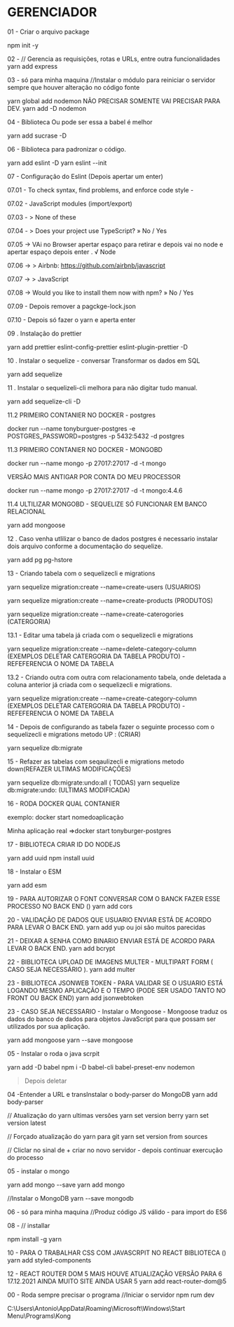 
# GERENCIADOR

01 - Criar o arquivo package

npm init -y

02 - // Gerencia as requisições, rotas e URLs, entre outra funcionalidades
yarn add express

03 - só para minha maquina //Instalar o módulo para reiniciar o servidor sempre que houver alteração no código fonte

yarn global add nodemon   NÃO PRECISAR SOMENTE VAI PRECISAR PARA DEV.
yarn add -D nodemon

04 - Biblioteca Ou pode ser essa a babel é melhor

 yarn add sucrase -D

06 - Biblioteca para padronizar o código.

 yarn add eslint -D
 yarn eslint --init
 
 07 - Configuração do Eslint (Depois apertar um enter)

07.01 - To check syntax, find problems, and enforce code style -

07.02 -  JavaScript modules (import/export)

07.03 - > None of these

07.04 - > Does your project use TypeScript? » No / Yes

07.05 -> VAi no Browser apertar espaço para retirar e depois vai no node e apertar espaço depois enter . √ Node

07.06 -> > Airbnb: https://github.com/airbnb/javascript

07.07 -> > JavaScript

07.08 ->  Would you like to install them now with npm? » No / Yes

07.09 - Depois remover a pagckge-lock.json

07.10 - Depois só fazer o yarn e aperta enter


09 . Instalação do prettier 

yarn add prettier eslint-config-prettier eslint-plugin-prettier -D


10 . Instalar o sequelize - conversar Transformar os dados em SQL 

yarn add sequelize

11 . Instalar o sequelizeli-cli melhora para não digitar tudo manual.

yarn add sequelize-cli -D

11.2 PRIMEIRO CONTANIER NO DOCKER - postgres

docker run --name tonyburguer-postgres -e POSTGRES_PASSWORD=postgres -p 5432:5432 -d postgres

11.3 PRIMEIRO CONTANIER NO DOCKER - MONGOBD

docker run --name mongo -p 27017:27017 -d -t mongo

VERSÃO MAIS ANTIGAR POR CONTA DO MEU PROCESSOR

docker run --name mongo -p 27017:27017 -d -t mongo:4.4.6

11.4 ULTILIZAR MONGOBD - SEQUELIZE SÓ FUNCIONAR EM BANCO RELACIONAL

yarn add mongoose

12 . Caso venha utlilizar o banco de dados postgres é necessario instalar dois arquivo conforme a documentação do sequelize.

yarn add pg pg-hstore

13 - Criando tabela com o sequelizecli e migrations

yarn sequelize migration:create --name=create-users (USUARIOS)

yarn sequelize migration:create --name=create-products (PRODUTOS)

yarn sequelize migration:create --name=create-caterogories (CATERGORIA)


13.1 - Editar uma tabela já criada com o sequelizecli e migrations

yarn sequelize migration:create --name=delete-category-column (EXEMPLOS DELETAR CATERGORIA DA TABELA PRODUTO) - REFEFERENCIA O NOME DA TABELA

13.2 - Criando outra com outra com relacionamento tabela, onde deletada a coluna anterior já criada com o sequelizecli e migrations.

yarn sequelize migration:create --name=create-category-column (EXEMPLOS DELETAR CATERGORIA DA TABELA PRODUTO) - REFEFERENCIA O NOME DA TABELA


14 - Depois de configurando as tabela fazer o seguinte processo com o sequelizecli e migrations metodo UP : (CRIAR)

yarn sequelize db:migrate

15 - Refazer as tabelas com seqaulizecli e migrations metodo down(REFAZER ULTIMAS MODIFICAÇÕES)

yarn sequelize db:migrate:undo:all   ( TODAS)
yarn sequelize db:migrate:undo:      (ULTIMAS MODIFICADA)





16 - RODA DOCKER QUAL CONTANIER

exemplo: docker start nomedoaplicação

Minha aplicação real =>docker start tonyburger-postgres 

17 - BIBLIOTECA CRIAR ID DO NODEJS

yarn add uuid
npm install uuid

18 - Instalar o ESM

yarn add esm

19 - PARA AUTORIZAR O FONT CONVERSAR COM O BANCK FAZER ESSE PROCESSO NO BACK END ()
yarn add cors

20 - VALIDAÇÃO DE DADOS QUE USUARIO ENVIAR ESTÁ DE ACORDO PARA LEVAR O BACK END.
yarn add yup ou joi são muitos parecidas

21 - DEIXAR A SENHA COMO BINARIO ENVIAR ESTÁ DE ACORDO PARA LEVAR O BACK END.
yarn add bcrypt

22 - BIBLIOTECA UPLOAD DE IMAGENS MULTER - MULTIPART FORM ( CASO SEJA NECESSÁRIO ).
yarn add multer

23 - BIBLIOTECA JSONWEB TOKEN  - PARA VALIDAR SE O USUARIO ESTÁ LOGANDO MESMO APLICAÇÃO E O TEMPO (PODE SER USADO TANTO NO FRONT OU BACK END)
yarn add jsonwebtoken




23 - CASO SEJA NECESSARIO - Instalar o Mongoose - Mongoose traduz os dados do banco de dados para objetos JavaScript para que possam ser utilizados por sua aplicação.

yarn add mongoose
yarn --save mongoose









05 - Instalar o roda o java scrpit 

yarn add  -D babel
npm i -D babel-cli babel-preset-env nodemon

> Depois deletar 












04 -Entender a URL e transInstalar o body-parser do MongoDB
yarn add body-parser

// Atualização do yarn ultimas versões
yarn set version berry
yarn set version latest

// Forçado atualização do yarn para git
yarn set version from sources


// Cliclar no sinal de + criar no novo servidor - depois continuar exercução do processo

05 - instalar o mongo

yarn add  mongo --save
yarn add  mongo

//Instalar o MongoDB
yarn --save mongodb

06 - só para minha maquina //Produz código JS válido - para import do ES6

08 - // installar

npm install -g yarn



10 - PARA O TRABALHAR CSS COM JAVASCRPIT NO REACT BIBLIOTECA ()
yarn add styled-components



12 - REACT ROUTER DOM 5 MAIS HOUVE ATUALIZAÇÃO VERSÃO PARA 6 17.12.2021 AINDA MUITO SITE AINDA USAR 5
yarn add react-router-dom@5



  00 - Roda sempre precisar o programa //Iniciar o servidor
npm rum dev

C:\Users\Antonio\AppData\Roaming\Microsoft\Windows\Start Menu\Programs\Kong

